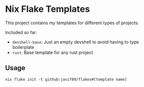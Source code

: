# Nix Flake Templates

This project contains my templates for different types of projects.

Included so far:

- `devshell-base`: Just an empty devshell to avoid having to type boilerplate
- `rust`: Base template for any rust project

## Usage

`nix flake init -t github:javif89/flakes#[template name]`
